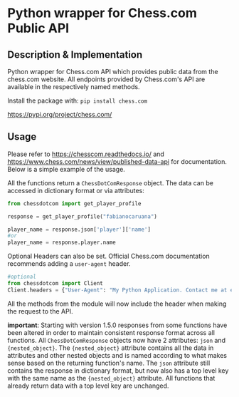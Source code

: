 # Python wrapper for Chess.com Public API
## Description & Implementation
Python wrapper for Chess.com API which provides public data from the chess.com website. All endpoints provided by Chess.com's API are available in the respectively named methods. 

Install the package with: ```pip install chess.com``` 

https://pypi.org/project/chess.com/
## Usage
Please refer to https://chesscom.readthedocs.io/ and https://www.chess.com/news/view/published-data-api for documentation. Below is a simple example of the usage.

All the functions return a `ChessDotComResponse` object. The data can be accessed in dictionary format or via attributes:
``` python
from chessdotcom import get_player_profile

response = get_player_profile("fabianocaruana")

player_name = response.json['player']['name']
#or
player_name = response.player.name
```
Optional Headers can also be set. Official Chess.com documentation recommends adding a `user-agent` header.
``` python
#optional
from chessdotcom import Client
Client.headers = {"User-Agent": "My Python Application. Contact me at email@example.com"}
```
All the methods from the module will now include the header when making the request to the API.

**important**: Starting with version 1.5.0 responses from some functions have been altered in order to maintain consistent response format across all functions. All `ChessDotComResponse` objects now have 2 attributes: `json` and `{nested_object}`. The `{nested_object}` attribute contains all the data in attributes and other nested objects and is named according to what makes sense based on the returning function's name. The `json` attribute still contains the response in dictionary format, but now also has a top level key with the same name as the `{nested_object}` attribute. All functions that already return data with a top level key are unchanged.


